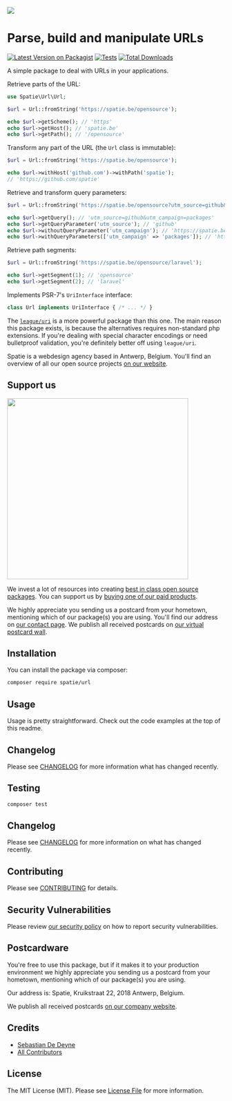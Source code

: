 
[<img src="https://github-ads.s3.eu-central-1.amazonaws.com/support-ukraine.svg?t=1" />](https://supportukrainenow.org)

# Parse, build and manipulate URLs

[![Latest Version on Packagist](https://img.shields.io/packagist/v/spatie/url.svg?style=flat-square)](https://packagist.org/packages/spatie/url)
[![Tests](https://github.com/spatie/url/actions/workflows/run-tests.yml/badge.svg)](https://github.com/spatie/url/actions/workflows/run-tests.yml)
[![Total Downloads](https://img.shields.io/packagist/dt/spatie/url.svg?style=flat-square)](https://packagist.org/packages/spatie/url)

A simple package to deal with URLs in your applications.

Retrieve parts of the URL:

```php
use Spatie\Url\Url;

$url = Url::fromString('https://spatie.be/opensource');

echo $url->getScheme(); // 'https'
echo $url->getHost(); // 'spatie.be'
echo $url->getPath(); // '/opensource'
```

Transform any part of the URL (the `Url` class is immutable):

```php
$url = Url::fromString('https://spatie.be/opensource');

echo $url->withHost('github.com')->withPath('spatie');
// 'https://github.com/spatie'
```

Retrieve and transform query parameters:

```php
$url = Url::fromString('https://spatie.be/opensource?utm_source=github&utm_campaign=packages');

echo $url->getQuery(); // 'utm_source=github&utm_campaign=packages'
echo $url->getQueryParameter('utm_source'); // 'github'
echo $url->withoutQueryParameter('utm_campaign'); // 'https://spatie.be/opensource?utm_source=github'
echo $url->withQueryParameters(['utm_campaign' => 'packages']); // 'https://spatie.be/opensource?utm_source=github&utm_campaign=packages'
```

Retrieve path segments:

```php
$url = Url::fromString('https://spatie.be/opensource/laravel');

echo $url->getSegment(1); // 'opensource'
echo $url->getSegment(2); // 'laravel'
```

Implements PSR-7's `UriInterface` interface:

```php
class Url implements UriInterface { /* ... */ }
```

The [`league/uri`](https://github.com/thephpleague/uri) is a more powerful package than this one. The main reason this package exists, is because the alternatives requires non-standard php extensions. If you're dealing with special character encodings or need bulletproof validation, you're definitely better off using `league/uri`.

Spatie is a webdesign agency based in Antwerp, Belgium. You'll find an overview of all our open source projects [on our website](https://spatie.be/opensource).

## Support us

[<img src="https://github-ads.s3.eu-central-1.amazonaws.com/url.jpg?t=1" width="419px" />](https://spatie.be/github-ad-click/url)

We invest a lot of resources into creating [best in class open source packages](https://spatie.be/open-source). You can support us by [buying one of our paid products](https://spatie.be/open-source/support-us).

We highly appreciate you sending us a postcard from your hometown, mentioning which of our package(s) you are using. You'll find our address on [our contact page](https://spatie.be/about-us). We publish all received postcards on [our virtual postcard wall](https://spatie.be/open-source/postcards).

## Installation

You can install the package via composer:

```bash
composer require spatie/url
```

## Usage

Usage is pretty straightforward. Check out the code examples at the top of this readme.

## Changelog

Please see [CHANGELOG](CHANGELOG.md) for more information what has changed recently.

## Testing

```bash
composer test
```

## Changelog

Please see [CHANGELOG](CHANGELOG.md) for more information on what has changed recently.

## Contributing

Please see [CONTRIBUTING](.github/CONTRIBUTING.md) for details.

## Security Vulnerabilities

Please review [our security policy](../../security/policy) on how to report security vulnerabilities.

## Postcardware

You're free to use this package, but if it makes it to your production environment we highly appreciate you sending us a postcard from your hometown, mentioning which of our package(s) you are using.

Our address is: Spatie, Kruikstraat 22, 2018 Antwerp, Belgium.

We publish all received postcards [on our company website](https://spatie.be/en/opensource/postcards).

## Credits

- [Sebastian De Deyne](https://github.com/sebastiandedeyne)
- [All Contributors](../../contributors)

## License

The MIT License (MIT). Please see [License File](LICENSE.md) for more information.
